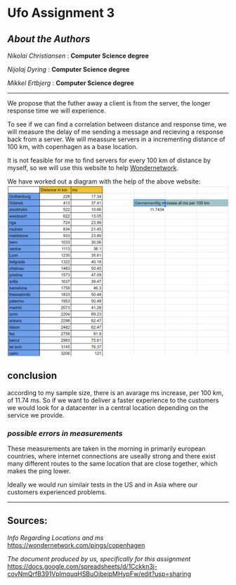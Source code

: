 

# Ufo Assignment 3


## *_About the Authors_*
_Nikolai Christiansen_ : **Computer Science degree**

_Nijolaj Dyring_ : **Computer Science degree**

_Mikkel Ertbjerg_ : **Computer Science degree**


***

We propose that the futher away a client is from the server, the longer response time we will experience.

To see if we can find a correlation between distance and response time, we will measure the delay of me sending a message and recieving a response back from a server. We will meassure servers in a incrementing distance of 100 km, with copenhagen as a base location.

It is not feasible for me to find servers for every 100 km of distance by myself, so we will use this website to help [Wondernetwork](https://wondernetwork.com/pings/copenhagen).

We have worked out a diagram with the help of the above website:
![](sadPanda.png)

## conclusion

according to my sample size, there is an avarage ms increase, per 100 km, of 11.74 ms.
So if we want to deliver a faster experience to the customers we would look for a datacenter in a central location depending on the service we provide.

### *possible errors in measurements* 

These measurements are taken in the morning in primarily european countries, where internet connections are useally strong and there exist many different routes to the same location that are close together, which makes the ping lower.

Ideally we would run similair tests in the US and in Asia where our customers experienced problems. 

***

## Sources:
_Info Regarding Locations and ms_
https://wondernetwork.com/pings/copenhagen

_The document produced by us, specifically for this assignment_
https://docs.google.com/spreadsheets/d/1Cckkn3j-covNmQrfB391VplmquqHSBuOibejpMHypFw/edit?usp=sharing






